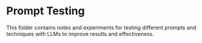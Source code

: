 # Prompt Testing

This folder contains notes and experiments for testing different prompts and techniques with LLMs to improve results and effectiveness.
